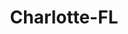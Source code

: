 ---
title: Charlotte-FL
slug: charlotte-fl
f_state:
- cms/state/florida.md
f_locations:
- cms/payday-loan/a-aaa-pay-day-loans-inc-277.md
- cms/payday-loan/aaa-express-title-loans-inc-737.md
- cms/payday-loan/aaa-express-title-loans-inc-738.md
- cms/payday-loan/advance-america-1435.md
- cms/payday-loan/advance-america-1487.md
- cms/payday-loan/check-go-9722.md
- cms/payday-loan/duke-stephen-16176.md
- cms/payday-loan/family-financial-centers-17518.md
- cms/payday-loan/money-corner-21170.md
- cms/payday-loan/money-corner-inc-21207.md
- cms/payday-loan/th-e-check-cashing-store-27379.md
- cms/payday-loan/westchester-gold-and-diamonds-28729.md
- cms/payday-loan/westchester-gold-fabricators-28730.md
updated-on: '2024-05-30T13:41:28.615Z'
created-on: '2024-05-30T13:41:28.615Z'
published-on: '2024-05-30T13:54:32.469Z'
f_city: Charlotte
layout: '[city].html'
tags: city
---